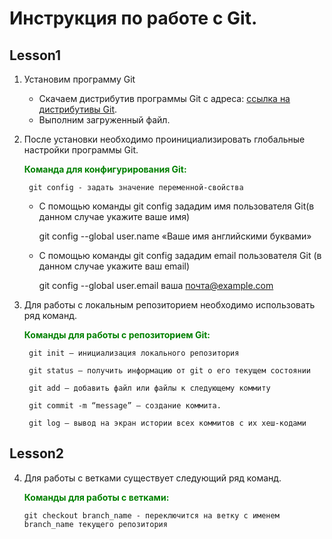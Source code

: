 # Инструкция по работе с Git.
## Lesson1
1. Установим программу Git

    * Скачаем дистрибутив программы Git c адреса:
        [ссылка на дистрибутивы Git](https://git-scm.com/downloads).
    * Выполним загруженный файл.

2. После установки необходимо проинициализировать глобальные настройки программы Git.

    <font color = green>**Команда для конфигурирования Git:**</font>

        git config - задать значение переменной-свойства

    * С помощью команды git config зададим имя пользователя Git(в данном случае укажите ваше имя)

        git config --global user.name «Ваше имя английскими буквами»

    * C помощью команды git config зададим email пользователя Git (в данном случае укажите ваш email)

        git config --global user.email ваша почта@example.com


3. Для работы с локальным репозиторием необходимо использовать ряд команд.

    <font color = green>**Команды для работы с репозиторием Git:**</font>

        git init – инициализация локального репозитория

        git status – получить информацию от git о его текущем состоянии

        git add – добавить файл или файлы к следующему коммиту

        git commit -m “message” – создание коммита.

        git log – вывод на экран истории всех коммитов с их хеш-кодами

## Lesson2

4.  Для работы с ветками существует следующий ряд команд.

    <font color = green>**Команды для работы с ветками:**</font>

        
        
        

        git checkout branch_name - переключится на ветку с именем branch_name текущего репозитория 